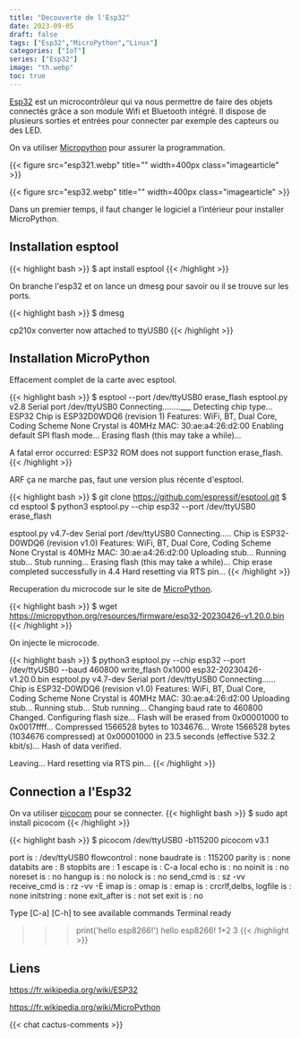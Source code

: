 ```yaml
---
title: "Decouverte de l'Esp32"
date: 2023-09-05
draft: false
tags: ["Esp32","MicroPython","Linux"]
categories: ["IoT"]
series: ["Esp32"]
image: "th.webp"
toc: true
---
```


[Esp32](https://fr.wikipedia.org/wiki/ESP32) est un microcontrôleur qui va nous permettre de faire des objets connectés grâce a son module Wifi et Bluetooth intégré.
Il dispose de plusieurs sorties et entrées pour connecter par exemple des capteurs ou des LED.

On va utiliser [Micropython](https://fr.wikipedia.org/wiki/MicroPython) pour assurer la programmation.

{{< figure src="esp321.webp" title="" width=400px class="imagearticle" >}}

{{< figure src="esp32.webp" title="" width=400px class="imagearticle" >}}

Dans un premier temps, il faut changer le logiciel a l’intérieur pour installer MicroPython. 

## Installation esptool
{{< highlight bash  >}}
$ apt install esptool
{{< /highlight >}}

On branche l'esp32 et on lance un dmesg pour savoir ou il se trouve sur les ports.

{{< highlight bash  >}}
$ dmesg

cp210x converter now attached to ttyUSB0
{{< /highlight >}}

## Installation MicroPython
Effacement complet de la carte avec esptool.

{{< highlight bash  >}}
$ esptool --port /dev/ttyUSB0 erase_flash
esptool.py v2.8
Serial port /dev/ttyUSB0
Connecting........___
Detecting chip type... ESP32
Chip is ESP32D0WDQ6 (revision 1)
Features: WiFi, BT, Dual Core, Coding Scheme None
Crystal is 40MHz
MAC: 30:ae:a4:26:d2:00
Enabling default SPI flash mode...
Erasing flash (this may take a while)...

A fatal error occurred: ESP32 ROM does not support function erase_flash.
{{< /highlight >}}

ARF ça ne marche pas, faut une version plus récente d'esptool.

{{< highlight bash  >}}
$ git clone https://github.com/espressif/esptool.git
$ cd esptool
$ python3 esptool.py --chip esp32 --port /dev/ttyUSB0 erase_flash

esptool.py v4.7-dev
Serial port /dev/ttyUSB0
Connecting.....
Chip is ESP32-D0WDQ6 (revision v1.0)
Features: WiFi, BT, Dual Core, Coding Scheme None
Crystal is 40MHz
MAC: 30:ae:a4:26:d2:00
Uploading stub...
Running stub...
Stub running...
Erasing flash (this may take a while)...
Chip erase completed successfully in 4.4
Hard resetting via RTS pin...
{{< /highlight >}}

Recuperation du microcode sur le site de [MicroPython](https://micropython.org/download/esp32/).

{{< highlight bash  >}}
$ wget https://micropython.org/resources/firmware/esp32-20230426-v1.20.0.bin
{{< /highlight >}}

On injecte le microcode.

{{< highlight bash  >}}
$ python3 esptool.py --chip esp32 --port /dev/ttyUSB0 --baud 460800 write_flash 0x1000 esp32-20230426-v1.20.0.bin 
esptool.py v4.7-dev
Serial port /dev/ttyUSB0
Connecting......
Chip is ESP32-D0WDQ6 (revision v1.0)
Features: WiFi, BT, Dual Core, Coding Scheme None
Crystal is 40MHz
MAC: 30:ae:a4:26:d2:00
Uploading stub...
Running stub...
Stub running...
Changing baud rate to 460800
Changed.
Configuring flash size...
Flash will be erased from 0x00001000 to 0x0017ffff...
Compressed 1566528 bytes to 1034676...
Wrote 1566528 bytes (1034676 compressed) at 0x00001000 in 23.5 seconds (effective 532.2 kbit/s)...
Hash of data verified.

Leaving...
Hard resetting via RTS pin...
{{< /highlight >}}

## Connection a l'Esp32
On va utiliser [picocom](https://linux.die.net/man/8/picocom) pour se connecter.
{{< highlight bash  >}}
$ sudo apt install picocom
{{< /highlight >}}

{{< highlight bash  >}}
$ picocom /dev/ttyUSB0 -b115200
picocom v3.1

port is        : /dev/ttyUSB0
flowcontrol    : none
baudrate is    : 115200
parity is      : none
databits are   : 8
stopbits are   : 1
escape is      : C-a
local echo is  : no
noinit is      : no
noreset is     : no
hangup is      : no
nolock is      : no
send_cmd is    : sz -vv
receive_cmd is : rz -vv -E
imap is        : 
omap is        : 
emap is        : crcrlf,delbs,
logfile is     : none
initstring     : none
exit_after is  : not set
exit is        : no

Type [C-a] [C-h] to see available commands
Terminal ready

>>> print('hello esp8266!')
hello esp8266!
>>> 1+2 
3
{{< /highlight >}}

## Liens

https://fr.wikipedia.org/wiki/ESP32

https://fr.wikipedia.org/wiki/MicroPython


{{< chat cactus-comments >}}
